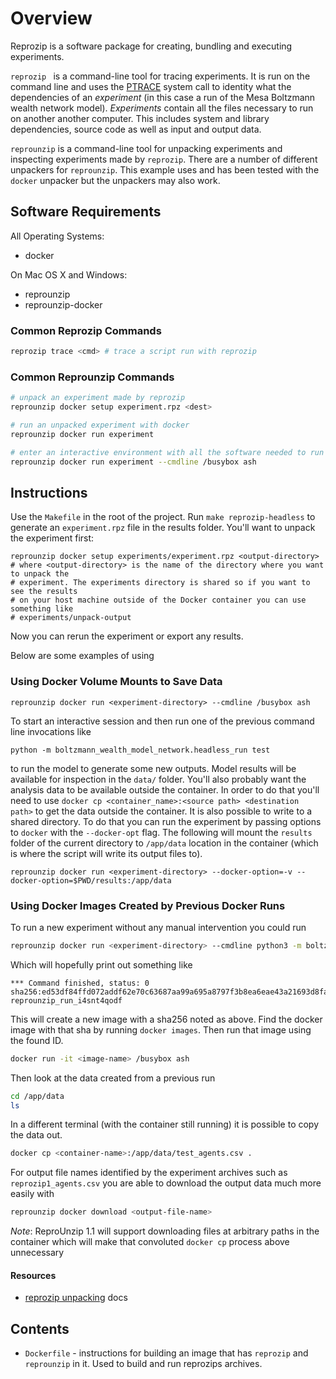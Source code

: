 # Overview

Reprozip is a software package for creating, bundling and executing experiments.

`reprozip ` is a command-line tool for tracing experiments. It is run on the command line and uses the [PTRACE](http://www.man7.org/linux/man-pages/man2/ptrace.2.html#NAME) system call to identity what the dependencies of an _experiment_ (in this case a run of the Mesa Boltzmann wealth network model). _Experiments_ contain all the files necessary to run on another another computer. This includes system and library dependencies, source code as well as input and output data.

`reprounzip` is a command-line tool for unpacking experiments and inspecting experiments made by `reprozip`. There are a number of different unpackers for `reprounzip`. This example uses and has been tested with the `docker` unpacker but the unpackers may also work.

## Software Requirements

All Operating Systems:

- docker

On Mac OS X and Windows:

- reprounzip
- reprounzip-docker

### Common Reprozip Commands

```bash
reprozip trace <cmd> # trace a script run with reprozip
```

### Common Reprounzip Commands

```bash
# unpack an experiment made by reprozip
reprounzip docker setup experiment.rpz <dest>

# run an unpacked experiment with docker
reprounzip docker run experiment

# enter an interactive environment with all the software needed to run the experiment
reprounzip docker run experiment --cmdline /busybox ash
```

## Instructions

Use the `Makefile` in the root of the project. Run `make reprozip-headless` to generate an `experiment.rpz` file in the results folder. 
You'll want to unpack the experiment first:

```
reprounzip docker setup experiments/experiment.rpz <output-directory>
# where <output-directory> is the name of the directory where you want to unpack the
# experiment. The experiments directory is shared so if you want to see the results
# on your host machine outside of the Docker container you can use something like 
# experiments/unpack-output
```

Now you can rerun the experiment or export any results.

Below are some examples of using 

### Using Docker Volume Mounts to Save Data

```
reprounzip docker run <experiment-directory> --cmdline /busybox ash
```

To start an interactive session and then run one of the previous command line invocations like

```
python -m boltzmann_wealth_model_network.headless_run test
```

to run the model to generate some new outputs. Model results will be available for inspection in the `data/` folder. You'll also probably want the analysis data to be available outside the container. In order to do that you'll need to use `docker cp <container_name>:<source path> <destination path>` to get the data outside the container. It is also possible to write to a shared directory. To do that you can run the experiment by passing options to `docker` with the `--docker-opt` flag. The following will mount the `results` folder of the current directory to `/app/data` location in the container (which is where the script will write its output files to).

```
reprounzip docker run <experiment-directory> --docker-option=-v --docker-option=$PWD/results:/app/data
```

### Using Docker Images Created by Previous Docker Runs

To run a new experiment without any manual intervention you could run

```bash
reprounzip docker run <experiment-directory> --cmdline python3 -m boltzmann_wealth_model_network.headless_run test
```

Which will hopefully print out something like

```
*** Command finished, status: 0
sha256:ed53df84ffd072addf62e70c63687aa99a695a8797f3b8ea6eae43a21693d8fa
reprounzip_run_i4snt4qodf
```

This will create a new image with a sha256 noted as above. Find the docker image with that sha by running `docker images`. Then run that image using the found ID.

```bash
docker run -it <image-name> /busybox ash
```

Then look at the data created from a previous run 

```bash
cd /app/data
ls
```

In a different terminal (with the container still running) it is possible to copy the data out.

```bash
docker cp <container-name>:/app/data/test_agents.csv .
```

For output file names identified by the experiment archives such as `reprozip1_agents.csv` you are able to download the output data much more easily with

```bash
reprounzip docker download <output-file-name>
```

*Note*: ReproUnzip 1.1 will support downloading files at arbitrary paths in the container which will make that convoluted `docker cp` process above unnecessary

#### Resources

- [reprozip unpacking](https://docs.reprozip.org/en/1.0.x/unpacking.html) docs


## Contents

- `Dockerfile` - instructions for building an image that has `reprozip` and `reprounzip` in it. Used to build and run reprozips archives.
